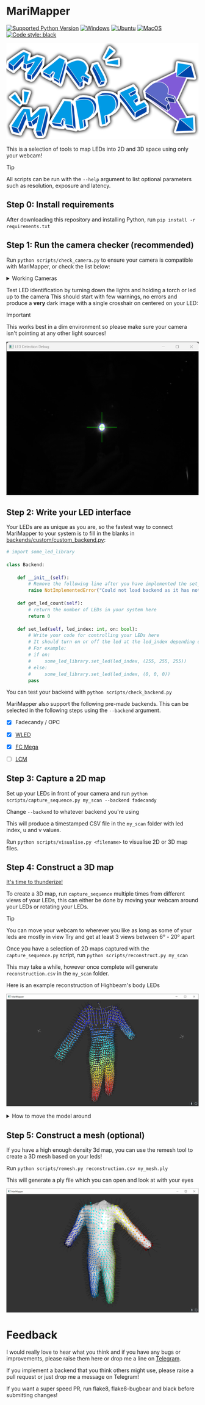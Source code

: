 # MariMapper

[![Supported Python Version](https://img.shields.io/badge/python-3.9%20%7C%203.10%20%7C%203.11-blue)]()
[![Windows](https://github.com/TheMariday/MariMapper/actions/workflows/test_windows.yml/badge.svg)](https://github.com/TheMariday/MariMapper/actions/workflows/test_windows.yml)
[![Ubuntu](https://github.com/TheMariday/MariMapper/actions/workflows/test_ubuntu.yml/badge.svg)](https://github.com/TheMariday/MariMapper/actions/workflows/test_ubuntu.yml)
[![MacOS](https://github.com/TheMariday/MariMapper/actions/workflows/test_mac.yml/badge.svg)](https://github.com/TheMariday/MariMapper/actions/workflows/test_mac.yml)
[![Code style: black](https://img.shields.io/badge/code%20style-black-000000.svg)](https://github.com/psf/black)

![logo.png](docs%2Fimages%2Flogo.png)

This is a selection of tools to map LEDs into 2D and 3D space using only your webcam!

> [!TIP]
> All scripts can be run with the `--help` argument to list optional parameters such as resolution, exposure and latency.

## Step 0: Install requirements

After downloading this repository and installing Python, run `pip install -r requirements.txt`

## Step 1: Run the camera checker (recommended)

Run `python scripts/check_camera.py` to ensure your camera is compatible with MariMapper, or check the list below:

<details>

<summary>Working Cameras</summary>

- HP 4310 (settings may not revert)
- Logitech C920
- Dell Lattitude 5521 built-in
- HP Envy x360 built-in 

</details>

Test LED identification by turning down the lights and holding a torch or led up to the camera
This should start with few warnings, no errors and produce a **very** dark image
with a single crosshair on centered on your LED:

> [!IMPORTANT]
> This works best in a dim environment so please make sure your camera isn't pointing at any other light sources!

![alt text](docs/images/camera_check.png "Camera Check window")

## Step 2: Write your LED interface

Your LEDs are as unique as you are,
so the fastest way to connect MariMapper to your system is to fill in the blanks
in [backends/custom/custom_backend.py](backends/custom/custom_backend.py):

```python
# import some_led_library

class Backend:

    def __init__(self):
        # Remove the following line after you have implemented the set_led function!
        raise NotImplementedError("Could not load backend as it has not been implemented, go implement it!")

    def get_led_count(self):
        # return the number of LEDs in your system here
        return 0

    def set_led(self, led_index: int, on: bool):
        # Write your code for controlling your LEDs here
        # It should turn on or off the led at the led_index depending on the "on" variable
        # For example:
        # if on:
        #     some_led_library.set_led(led_index, (255, 255, 255))
        # else:
        #     some_led_library.set_led(led_index, (0, 0, 0))
        pass

```

You can test your backend with `python scripts/check_backend.py`

MariMapper also support the following pre-made backends. This can be selected in the following steps using the `--backend`
argument.

- [x] Fadecandy / OPC
- [x] [WLED](https://kno.wled.ge/)
- [x] [FC Mega](https://github.com/TheMariday/FC-Mega)
- [ ] [LCM](https://lcm-proj.github.io/lcm/)


## Step 3: Capture a 2D map

Set up your LEDs in front of your camera and
run `python scripts/capture_sequence.py my_scan --backend fadecandy`

Change `--backend` to whatever backend you're using

This will produce a timestamped CSV file in the `my_scan` folder with led index, u and v values.

Run `python scripts/visualise.py <filename>` to visualise 2D or 3D map files.

## Step 4: Construct a 3D map

[It's time to thunderize!](https://youtu.be/-5KJiHc3Nuc?t=121)

To create a 3D map, run `capture_sequence` multiple times from different views of your LEDs,
this can either be done by moving your webcam around your LEDs or rotating your LEDs.

> [!TIP]
> You can move your webcam to wherever you like as long as some of your leds are mostly in view
> Try and get at least 3 views between 6° - 20° apart

Once you have a selection of 2D maps captured with the `capture_sequence.py` script,
run `python scripts/reconstruct.py my_scan`

This may take a while, however once complete will generate `reconstruction.csv` in the `my_scan` folder.

Here is an example reconstruction of Highbeam's body LEDs

![alt text](docs/images/reconstruct_with_normals_and_strips.png "Highbeam LED reconstruction")

<details>
<summary>How to move the model around</summary>

- Click and drag to rotate the model around. 
- Hold shift to roll the camera
- Use the scroll wheel to zoom in / out
- Use the `n` key to hide / show normals
- Use the `+` / `-` keys to increase / decrease point sizes
- Use `1`, `2` & `3` keys to change colour scheme
</details>


## Step 5: Construct a mesh (optional)

If you have a high enough density 3d map, you can use the remesh tool to create a 3D mesh based on your leds!

Run `python scripts/remesh.py reconstruction.csv my_mesh.ply`

This will generate a ply file which you can open and look at with your eyes

![alt text](docs/images/remesh_with_normals.png "Highbeam LED mesh reconstruction")

# Feedback

I would really love to hear what you think and if you have any bugs or improvements, please raise them here or drop me a
line on [Telegram](https://t.me/themariday).

If you implement a backend that you think others might use, please raise a pull request or just drop me a message on
Telegram!

If you want a super speed PR, run flake8, flake8-bugbear and black before submitting changes!

